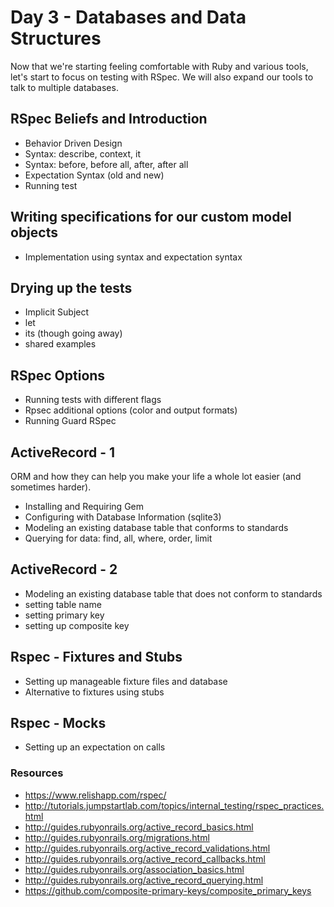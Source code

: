 # Day 3 - Databases and Data Structures

Now that we're starting feeling comfortable with Ruby and various tools, let's
start to focus on testing with RSpec. We will also expand our tools to talk to
multiple databases.

## RSpec Beliefs and Introduction

* Behavior Driven Design
* Syntax: describe, context, it
* Syntax: before, before all, after, after all
* Expectation Syntax (old and new)
* Running test

## Writing specifications for our custom model objects

* Implementation using syntax and expectation syntax

## Drying up the tests

* Implicit Subject
* let
* its (though going away)
* shared examples

## RSpec Options

* Running tests with different flags
* Rpsec additional options (color and output formats)
* Running Guard RSpec

## ActiveRecord - 1

ORM and how they can help you make your life a whole lot easier (and sometimes
harder).

* Installing and Requiring Gem
* Configuring with Database Information (sqlite3)
* Modeling an existing database table that conforms to standards
* Querying for data: find, all, where, order, limit

## ActiveRecord - 2

* Modeling an existing database table that does not conform to standards
* setting table name
* setting primary key
* setting up composite key

## Rspec - Fixtures and Stubs

* Setting up manageable fixture files and database
* Alternative to fixtures using stubs

## Rspec - Mocks

* Setting up an expectation on calls

### Resources

* https://www.relishapp.com/rspec/
* http://tutorials.jumpstartlab.com/topics/internal_testing/rspec_practices.html
* http://guides.rubyonrails.org/active_record_basics.html
* http://guides.rubyonrails.org/migrations.html
* http://guides.rubyonrails.org/active_record_validations.html
* http://guides.rubyonrails.org/active_record_callbacks.html
* http://guides.rubyonrails.org/association_basics.html
* http://guides.rubyonrails.org/active_record_querying.html
* https://github.com/composite-primary-keys/composite_primary_keys
